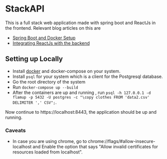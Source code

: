 # StackAPI

This is a full stack web application made with spring boot and ReactJs in the frontend. Relevant blog articles on this are

* [Spring Boot and Docker Setup](https://medium.com/geekculture/a-full-stack-e-commerce-application-using-spring-boot-and-making-a-docker-container-eff46f6f4e14)
* [Integrating ReactJs with the backend](https://medium.com/geekculture/a-reactjs-web-application-with-a-spring-boot-backend-and-containerizing-it-using-docker-3eeaed8cb45a)

## Setting up Locally

* Install [docker](https://www.docker.com) and docker-compose on your system.
* Install `psql` for your system which is a client for the Postgresql database.
* Go the root directory of the system
* Run `docker-compose up --build`
* After the containers are up and running , run `psql -h 127.0.0.1 -d flamup -p 5432 -U postgres -c "\copy clothes FROM 'data2.csv' DELIMITER ',' CSV";`.

Now continue to https://localhost:8443, the application should be up and running.

### Caveats

* In case you are using chrome, go to chrome://flags/#allow-insecure-localhost and Enable the option that says "Allow invalid certificates for resources loaded from localhost".

